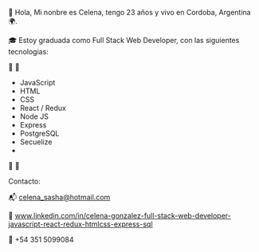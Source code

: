 👋 Hola, Mi nonbre es Celena, tengo 23 años y vivo en Cordoba, Argentina 🌍.

🎓 Estoy graduada como Full Stack Web Developer, con las siguientes tecnologias: 

 🔨 🔧
 
- JavaScript
- HTML
- CSS
- React / Redux
- Node JS
- Express
- PostgreSQL
- Secuelize
- 
🔨 🔧

Contacto:

📬 celena_sasha@hotmail.com

💼 www.linkedin.com/in/celena-gonzalez-full-stack-web-developer-javascript-react-redux-htmlcss-express-sql

📱  +54 351 5099084




